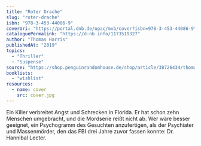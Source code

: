 ```yaml
---
title: "Roter Drache"
slug: "roter-drache"
isbn: "978-3-453-44086-9"
coverUri: "https://portal.dnb.de/opac/mvb/cover?isbn=978-3-453-44086-9"
cataloguePermalink: "https://d-nb.info/1173519327"
author: "Thomas Harris"
publishedAt: "2019"
topics:
  - "Thriller"
  - "Suspense"
source: "https://shop.penguinrandomhouse.de/shop/article/38726434/thomas_harris_roter_drache.html"
booklists:
  - "wishlist"
resources:
  - name: cover
    src: cover.jpg
---
```

Ein Killer verbreitet Angst und Schrecken in Florida. Er hat schon zehn 
Menschen umgebracht, und die Mordserie reißt nicht ab. Wer wäre besser 
geeignet, ein Psychogramm des Gesuchten anzufertigen, als der Psychiater und 
Massenmörder, den das FBI drei Jahre zuvor fassen konnte: Dr. Hannibal Lecter.